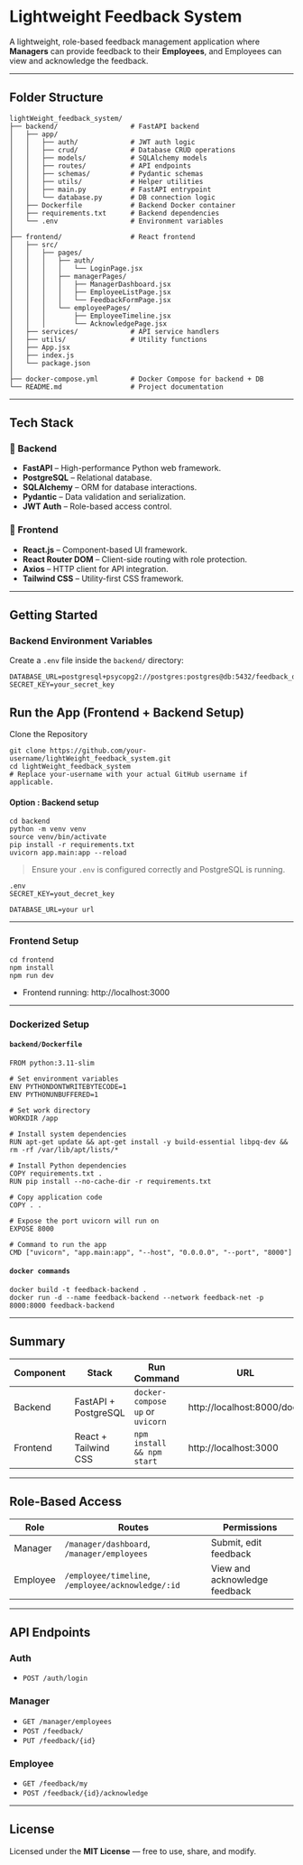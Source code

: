 #  Lightweight Feedback System

A lightweight, role-based feedback management application where **Managers** can provide feedback to their **Employees**, and Employees can view and acknowledge the feedback.

---

##  Folder Structure

```
lightWeight_feedback_system/
├── backend/                  # FastAPI backend
│   ├── app/
│   │   ├── auth/             # JWT auth logic
│   │   ├── crud/             # Database CRUD operations
│   │   ├── models/           # SQLAlchemy models
│   │   ├── routes/           # API endpoints
│   │   ├── schemas/          # Pydantic schemas
│   │   ├── utils/            # Helper utilities
│   │   ├── main.py           # FastAPI entrypoint
│   │   └── database.py       # DB connection logic
│   ├── Dockerfile            # Backend Docker container
│   ├── requirements.txt      # Backend dependencies
│   └── .env                  # Environment variables
│
├── frontend/                 # React frontend
│   ├── src/
│   │   ├── pages/
│   │   │   ├── auth/
│   │   │   │   └── LoginPage.jsx
│   │   │   ├── managerPages/
│   │   │   │   ├── ManagerDashboard.jsx
│   │   │   │   ├── EmployeeListPage.jsx
│   │   │   │   └── FeedbackFormPage.jsx
│   │   │   └── employeePages/
│   │   │       ├── EmployeeTimeline.jsx
│   │   │       └── AcknowledgePage.jsx
│   ├── services/             # API service handlers
│   ├── utils/                # Utility functions
│   ├── App.jsx
│   ├── index.js
│   └── package.json
│
├── docker-compose.yml        # Docker Compose for backend + DB
└── README.md                 # Project documentation
```

---

##  Tech Stack

### 🔹 Backend
- **FastAPI** – High-performance Python web framework.
- **PostgreSQL** – Relational database.
- **SQLAlchemy** – ORM for database interactions.
- **Pydantic** – Data validation and serialization.
- **JWT Auth** – Role-based access control.

### 🔹 Frontend
- **React.js** – Component-based UI framework.
- **React Router DOM** – Client-side routing with role protection.
- **Axios** – HTTP client for API integration.
- **Tailwind CSS** – Utility-first CSS framework.

---

## Getting Started

###   Backend Environment Variables

Create a `.env` file inside the `backend/` directory:

```
DATABASE_URL=postgresql+psycopg2://postgres:postgres@db:5432/feedback_db
SECRET_KEY=your_secret_key

```
##  Run the App (Frontend + Backend Setup)

Clone the Repository

```
git clone https://github.com/your-username/lightWeight_feedback_system.git
cd lightWeight_feedback_system
# Replace your-username with your actual GitHub username if applicable.
```

#### Option : Backend setup

```
cd backend
python -m venv venv
source venv/bin/activate  
pip install -r requirements.txt
uvicorn app.main:app --reload
```

> Ensure your `.env` is configured correctly and PostgreSQL is running.
```
.env
SECRET_KEY=yout_decret_key

DATABASE_URL=your url

```
---

###  Frontend Setup

```
cd frontend
npm install
npm run dev
```

- Frontend running: http://localhost:3000

---


###   Dockerized Setup

####  `backend/Dockerfile`

```
FROM python:3.11-slim

# Set environment variables
ENV PYTHONDONTWRITEBYTECODE=1
ENV PYTHONUNBUFFERED=1

# Set work directory
WORKDIR /app

# Install system dependencies
RUN apt-get update && apt-get install -y build-essential libpq-dev && rm -rf /var/lib/apt/lists/*

# Install Python dependencies
COPY requirements.txt .
RUN pip install --no-cache-dir -r requirements.txt

# Copy application code
COPY . .

# Expose the port uvicorn will run on
EXPOSE 8000

# Command to run the app
CMD ["uvicorn", "app.main:app", "--host", "0.0.0.0", "--port", "8000"]

```

####  `docker commands`

```
docker build -t feedback-backend .
docker run -d --name feedback-backend --network feedback-net -p 8000:8000 feedback-backend

```

---



##  Summary

| Component | Stack                 | Run Command                      | URL                              |
|-----------|-----------------------|----------------------------------|----------------------------------|
| Backend   | FastAPI + PostgreSQL  | `docker-compose up` or `uvicorn` | http://localhost:8000/docs       |
| Frontend  | React + Tailwind CSS  | `npm install && npm start`       | http://localhost:3000            |

---

##  Role-Based Access

| Role     | Routes                                          | Permissions                       |
|----------|--------------------------------------------------|-----------------------------------|
| Manager  | `/manager/dashboard`, `/manager/employees`     | Submit, edit feedback             |
| Employee | `/employee/timeline`, `/employee/acknowledge/:id` | View and acknowledge feedback     |

---

##  API Endpoints

### Auth
- `POST /auth/login`

### Manager
- `GET /manager/employees`
- `POST /feedback/`
- `PUT /feedback/{id}`

### Employee
- `GET /feedback/my`
- `POST /feedback/{id}/acknowledge`

---

##  License

Licensed under the **MIT License** — free to use, share, and modify.